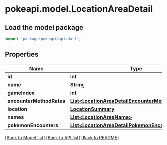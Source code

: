 # pokeapi.model.LocationAreaDetail

## Load the model package
```dart
import 'package:pokeapi/api.dart';
```

## Properties
Name | Type | Description | Notes
------------ | ------------- | ------------- | -------------
**id** | **int** |  | 
**name** | **String** |  | 
**gameIndex** | **int** |  | 
**encounterMethodRates** | [**List&lt;LocationAreaDetailEncounterMethodRatesInner&gt;**](LocationAreaDetailEncounterMethodRatesInner.md) |  | 
**location** | [**LocationSummary**](LocationSummary.md) |  | 
**names** | [**List&lt;LocationAreaName&gt;**](LocationAreaName.md) |  | 
**pokemonEncounters** | [**List&lt;LocationAreaDetailPokemonEncountersInner&gt;**](LocationAreaDetailPokemonEncountersInner.md) |  | 

[[Back to Model list]](../README.md#documentation-for-models) [[Back to API list]](../README.md#documentation-for-api-endpoints) [[Back to README]](../README.md)


